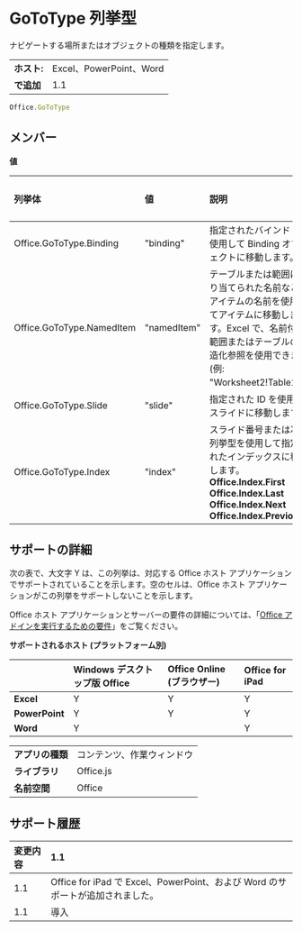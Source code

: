 
# GoToType 列挙型
ナビゲートする場所またはオブジェクトの種類を指定します。

|||
|:-----|:-----|
|**ホスト:**|Excel、PowerPoint、Word|
|**で追加**|1.1|

```js
Office.GoToType
```


## メンバー


**値**


|**列挙体**|**値**|**説明**|**サポートされるクライアント**|
|:-----|:-----|:-----|:-----|
|Office.GoToType.Binding|"binding"|指定されたバインド ID を使用して Binding オブジェクトに移動します。|Excel</br>Word|
|Office.GoToType.NamedItem|"namedItem"|テーブルまたは範囲に割り当てられた名前など、アイテムの名前を使用してアイテムに移動します。Excel で、名前付き範囲またはテーブルの構造化参照を使用できます (例: "Worksheet2!Table1")。|Excel|
|Office.GoToType.Slide|"slide"|指定された ID を使用してスライドに移動します。|PowerPoint|
|Office.GoToType.Index|"index"|スライド番号または次の列挙型を使用して指定されたインデックスに移動します。</br>**Office.Index.First**</br>**Office.Index.Last**</br>**Office.Index.Next**</br>**Office.Index.Previous**|PowerPoint|

## サポートの詳細


次の表で、大文字 Y は、この列挙は、対応する Office ホスト アプリケーションでサポートされていることを示します。空のセルは、Office ホスト アプリケーションがこの列挙をサポートしないことを示します。


Office ホスト アプリケーションとサーバーの要件の詳細については、「[Office アドインを実行するための要件](../../docs/overview/requirements-for-running-office-add-ins.md)」をご覧ください。


**サポートされるホスト (プラットフォーム別)**


||**Windows デスクトップ版 Office**|**Office Online (ブラウザー)**|**Office for iPad**|
|:-----|:-----|:-----|:-----|
|**Excel**|Y|Y|Y|
|**PowerPoint**|Y|Y|Y|
|**Word**|Y||Y|

|||
|:-----|:-----|
|**アプリの種類**|コンテンツ、作業ウィンドウ|
|**ライブラリ**|Office.js|
|**名前空間**|Office|

## サポート履歴




|**変更内容**|**1.1**|
|:-----|:-----|
|1.1|Office for iPad で Excel、PowerPoint、および Word のサポートが追加されました。|
|1.1|導入|
